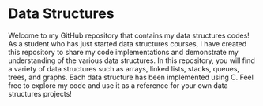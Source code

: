 # Data Structures 

Welcome to my GitHub repository that contains my data structures codes! 
As a student who has just started data structures courses, I have created 
this repository to share my code implementations and demonstrate my understanding 
of the various data structures. In this repository, you will find 
a variety of data structures such as arrays, linked lists, stacks, queues, 
trees, and graphs. Each data structure has been implemented using C. 
Feel free to explore my code and use it as a reference for your own data structures projects!
